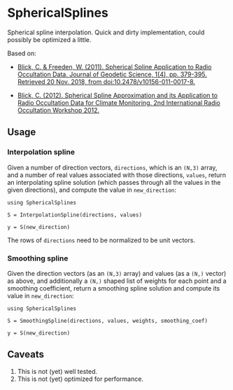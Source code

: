 
# SphericalSplines

Spherical spline interpolation. Quick and dirty implementation, could possibly be optimized
a little.

Based on:

- [Blick, C. & Freeden, W. (2011). Spherical Spline Application to Radio Occultation Data.
  Journal of Geodetic Science, 1(4), pp. 379-395. Retrieved 20 Nov. 2018, from
  doi:10.2478/v10156-011-0017-8.][1]
  
- [Blick, C. (2012). Spherical Spline Approximation and its Application to Radio Occultation
  Data for Climate Monitoring. 2nd International Radio Occultation Workshop 2012.][2]

[1]: https://www.degruyter.com/view/j/jogs.2011.1.issue-4/v10156-011-0017-8/v10156-011-0017-8.xml
[2]: http://irowg.org/wpcms/wp-content/uploads/2013/12/blick.pdf

## Usage

### Interpolation spline

Given a number of direction vectors, `directions`, which is an `(N,3)` array, and a number
of real values associated with those directions, `values`, return an interpolating spline
solution (which passes through all the values in the given directions), and compute the
value in `new_direction`:

```
using SphericalSplines

S = InterpolationSpline(directions, values)

y = S(new_direction)

```

The rows of `directions` need to be normalized to be unit vectors.


### Smoothing spline

Given the direction vectors (as an `(N,3)` array) and values (as a `(N,)` vector) as above,
and additionally a `(N,)` shaped list of weights for each point and a smoothing
coefficient, return a smoothing spline solution and compute its value in `new_direction`:

```
using SphericalSplines

S = SmoothingSpline(directions, values, weights, smoothing_coef)

y = S(new_direction)

```

## Caveats

1. This is not (yet) well tested.
2. This is not (yet) optimized for performance.
